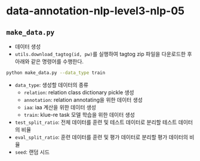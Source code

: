 # data-annotation-nlp-level3-nlp-05

## `make_data.py`

- 데이터 생성
- `utils.download_tagtog(id, pw)`를 실행하여 tagtog zip 파일을 다운로드한 후 아래와 같은 명령어를 수행한다.

```bash
python make_data.py --data_type train
```

- `data_type`: 생성할 데이터의 종류
  - `relation`: relation class dictionary pickle 생성
  - `annotation`: relation annotating을 위한 데이터 생성
  - `iaa`: iaa 계산을 위한 데이터 생성
  - `train`: klue-re task 모델 학습을 위한 데이터 생성
- `test_split_ratio`: 전체 데이터를 훈련 및 테스트 데이터로 분리할 테스트 데이터의 비율
- `eval_split_ratio`: 훈련 데이터를 훈련 및 평가 데이터로 분리할 평가 데이터의 비율
- `seed`: 랜덤 시드